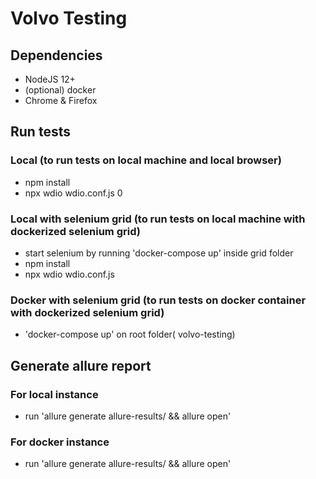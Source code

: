# Volvo Testing

## Dependencies

-   NodeJS 12+
-   (optional) docker
-   Chrome & Firefox

## Run tests
### Local (to run tests on local machine and local browser)
- npm install
- npx wdio wdio.conf.js
0
### Local with selenium grid (to run tests on local machine with dockerized selenium grid)
- start selenium by running 'docker-compose up' inside grid folder
- npm install
- npx wdio wdio.conf.js

### Docker with selenium grid (to run tests on docker container with dockerized selenium grid)
- 'docker-compose up' on root folder( volvo-testing)

## Generate allure report
### For local instance
- run 'allure generate allure-results/ && allure open'
### For docker instance
- run 'allure generate allure-results/ && allure open'

